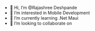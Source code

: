 - 👋 Hi, I’m @Rajashree Deshpande
- 👀 I’m interested in Mobile Development
- 🌱 I’m currently learning .Net Maui
- 💞️ I’m looking to collaborate on 


<!---
Rajashri14D/Rajashri14D is a ✨ special ✨ repository because its `README.md` (this file) appears on your GitHub profile.
You can click the Preview link to take a look at your changes.
--->

